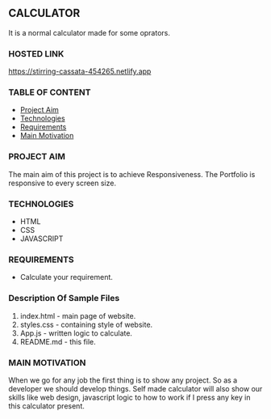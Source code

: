 ## CALCULATOR

It is a normal calculator made for some oprators.

### HOSTED LINK

https://stirring-cassata-454265.netlify.app

### TABLE OF CONTENT

- [Project Aim](#project-aim)
- [Technologies](#technologies)
- [Requirements](#requirments)
- [Main Motivation](#main-motivation)

### PROJECT AIM

The main aim of this project is to achieve Responsiveness.
The Portfolio is responsive to every screen size.

### TECHNOLOGIES

- HTML
- CSS
- JAVASCRIPT

### REQUIREMENTS

- Calculate your requirement.

### Description Of Sample Files

1. index.html - main page of website.
2. styles.css - containing style of website.
3. App.js - written logic to calculate.
4. README.md - this file.

### MAIN MOTIVATION

When we go for any job the first thing is to show any project. So as a developer we should develop things. Self made calculator will also show our skills like web design, javascript logic to how to work if I press any key in this calculator present.
